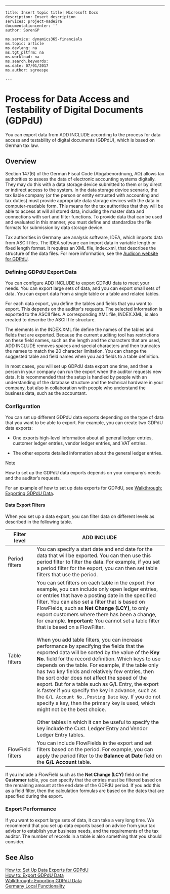 ---
    title: Insert topic title| Microsoft Docs
    description: Insert description
    services: project-madeira
    documentationcenter: ''
    author: SorenGP

    ms.service: dynamics365-financials
    ms.topic: article
    ms.devlang: na
    ms.tgt_pltfrm: na
    ms.workload: na
    ms.search.keywords:
    ms.date: 07/01/2017
    ms.author: sgroespe

    ---
# Process for Data Access and Testability of Digital Documents (GDPdU)
You can export data from ADD INCLUDE<!--[!INCLUDE[navnow](../../ApplicationDesign/includes/navnow_md.md)]--> according to the process for data access and testability of digital documents \(GDPdU\), which is based on German tax law.  
  
## Overview  
 Section 147\(6\) of the German Fiscal Code \(Abgabenordnung, AO\) allows tax authorities to assess the data of electronic accounting systems digitally. They may do this with a data storage device submitted to them or by direct or indirect access to the system. In the data storage device scenario, the tax liable company \(or the person or entity entrusted with accounting and tax duties\) must provide appropriate data storage devices with the data in computer-readable form. This means for the tax authorities that they will be able to access at will all stored data, including the master data and connections with sort and filter functions. To provide data that can be used and evaluated in this manner, you must define and standardize the file formats for submission by data storage device.  
  
 Tax authorities in Germany use analysis software, IDEA, which imports data from ASCII files. The IDEA software can import data in variable length or fixed length format. It requires an XML file, index.xml, that describes the structure of the data files. For more information, see the [Audicon website for GDPdU](http://go.microsoft.com/fwlink/?LinkId=245841).  
  
### Defining GDPdU Export Data  
 You can configure ADD INCLUDE<!--[!INCLUDE[navnow](../../ApplicationDesign/includes/navnow_md.md)]--> to export GDPdU data to meet your needs. You can export large sets of data, and you can export small sets of data. You can export data from a single table or a table and related tables.  
  
 For each data export, you define the tables and fields that you want to export. This depends on the auditor's requests. The selected information is exported to the ASCII files. A corresponding XML file, INDEX.XML, is also created to describe the ASCII file structure.  
  
 The elements in the INDEX.XML file define the names of the tables and fields that are exported. Because the current auditing tool has restrictions on these field names, such as the length and the characters that are used, ADD INCLUDE<!--[!INCLUDE[navnow](../../ApplicationDesign/includes/navnow_md.md)]--> removes spaces and special characters and then truncates the names to match the 20 character limitation. You can change the suggested table and field names when you add fields to a table definition.  
  
 In most cases, you will set up GDPdU data export one time, and then a person in your company can run the export when the auditor requests new data. It is recommended that the setup is handled by people with an understanding of the database structure and the technical hardware in your company, but also in collaboration with people who understand the business data, such as the accountant.  
  
### Configuration  
 You can set up different GDPdU data exports depending on the type of data that you want to be able to export. For example, you can create two GDPdU data exports:  
  
-   One exports high-level information about all general ledger entries, customer ledger entries, vendor ledger entries, and VAT entries.  
  
-   The other exports detailed information about the general ledger entries.  
  
> [!NOTE]  
>  How to set up the GDPdU data exports depends on your company’s needs and the auditor’s requests.  
  
 For an example of how to set up data exports for GDPdU, see [Walkthrough: Exporting GDPdU Data](../../LocalFunctionalityForMicrosoftDynamicsNav2016/Germany/walkthrough-exporting-gdpdu-data.md).  
  
#### Data Export Filters  
 When you set up a data export, you can filter data on different levels as described in the following table.  
  
|Filter level|ADD INCLUDE<!--[!INCLUDE[bp_tabledescription](../../ApplicationDesign/includes/bp_tabledescription_md.md)]-->|  
|------------------|---------------------------------------|  
|Period filters|You can specify a start date and end date for the data that will be exported. You can then use this period filter to filter the data. For example, if you set a period filter for the export, you can then set table filters that use the period.|  
|Table filters|You can set filters on each table in the export. For example, you can include only open ledger entries, or entries that have a posting date in the specified filter. You can also set a filter that is based on FlowFields, such as **Net Change \(LCY\)**, to only export customers where there has been a change, for example. **Important:**  You cannot set a table filter that is based on a FlowFilter. <br /><br /> When you add table filters, you can increase performance by specifying the fields that the exported data will be sorted by the value of the **Key No.** field for the record definition. Which keys to use depends on the table. For example, if the table only has two key fields and relatively few entries, then the sort order does not affect the speed of the export. But for a table such as G\/L Entry, the export is faster if you specify the key in advance, such as the `G/L Account No.,Posting Date` key. If you do not specify a key, then the primary key is used, which might not be the best choice.<br /><br /> Other tables in which it can be useful to specify the key include the Cust. Ledger Entry and Vendor Ledger Entry tables.|  
|FlowField filters|You can include FlowFields in the export and set filters based on the period. For example, you can apply the period filter to the **Balance at Date** field on the **G\/L Account** table.|  
  
 If you include a FlowField such as the **Net Change \(LCY\)** field on the **Customer** table, you can specify that the entries must be filtered based on the remaining amount at the end date of the GDPdU period. If you add this as a field filter, then the calculation formulas are based on the dates that are specified during the export.  
  
### Export Performance  
 If you want to export large sets of data, it can take a very long time. We recommend that you set up data exports based on advice from your tax advisor to establish your business needs, and the requirements of the tax auditor. The number of records in a table is also something that you should consider.  
  
## See Also  
 [How to: Set Up Data Exports for GDPdU](../../LocalFunctionalityForMicrosoftDynamicsNav2016/Germany/how-to-set-up-data-exports-for-gdpdu.md)   
 [How to: Export GDPdU Data](../../LocalFunctionalityForMicrosoftDynamicsNav2016/Germany/how-to-export-gdpdu-data.md)   
 [Walkthrough: Exporting GDPdU Data](../../LocalFunctionalityForMicrosoftDynamicsNav2016/Germany/walkthrough-exporting-gdpdu-data.md)   
 [Germany Local Functionality](../../LocalFunctionalityForMicrosoftDynamicsNav2016/Germany/germany-local-functionality.md)